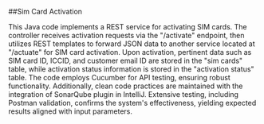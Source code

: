 ##Sim Card Activation

This Java code implements a REST service for activating SIM cards. 
The controller receives activation requests via the "/activate" endpoint, then utilizes REST templates to forward JSON data to another service located at "/actuate" for SIM card activation. 
Upon activation, pertinent data such as SIM card ID, ICCID, and customer email ID are stored in the "sim cards" table, while activation status information is stored in the "activation status" table. 
The code employs Cucumber for API testing, ensuring robust functionality. 
Additionally, clean code practices are maintained with the integration of SonarQube plugin in IntelliJ. 
Extensive testing, including Postman validation, confirms the system's effectiveness, yielding expected results aligned with input parameters.
